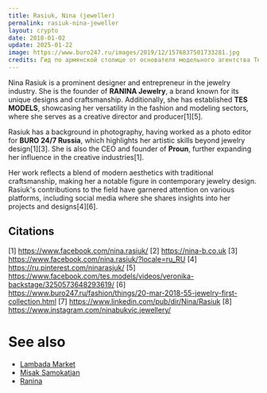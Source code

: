 ```yaml
---
title: Rasiuk, Nina (jeweller)
permalink: rasiuk-nina-jeweller
layout: crypto
date: 2018-01-02
update: 2025-01-22
image: https://www.buro247.ru/images/2019/12/1576837501733281.jpg
credits: Гид по армянской столице от основателя модельного агентства Tes Models Нины Расюк buro247
---
```


Nina Rasiuk is a prominent designer and entrepreneur in the jewelry industry. She is the founder of **RANINA Jewelry**, a brand known for its unique designs and craftsmanship. Additionally, she has established **TES MODELS**, showcasing her versatility in the fashion and modeling sectors, where she serves as a creative director and producer[1][5].

Rasiuk has a background in photography, having worked as a photo editor for **BURO 24/7 Russia**, which highlights her artistic skills beyond jewelry design[1][3]. She is also the CEO and founder of **Proun**, further expanding her influence in the creative industries[1].

Her work reflects a blend of modern aesthetics with traditional craftsmanship, making her a notable figure in contemporary jewelry design. Rasiuk's contributions to the field have garnered attention on various platforms, including social media where she shares insights into her projects and designs[4][6].

## Citations

[1] https://www.facebook.com/nina.rasiuk/
[2] https://nina-b.co.uk
[3] https://www.facebook.com/nina.rasiuk/?locale=ru_RU
[4] https://ru.pinterest.com/ninarasjuk/
[5] https://www.facebook.com/tes.models/videos/veronika-backstage/3250573648293619/
[6] https://www.buro247.ru/fashion/things/20-mar-2018-55-jewelry-first-collection.html
[7] https://www.linkedin.com/pub/dir/Nina/Rasiuk
[8] https://www.instagram.com/ninabukvic.jewellery/

# See also

+ [Lambada Market](index)
+ [Misak Samokatjan](index)
+ [Ranina](index)

<!-- Prompt:
- Не менять язык статьи, сохранять оригинальный язык.  
- Если тема оформлена как "Имя Фамилия", заголовок должен быть "Фамилия, Имя".  
- Изменить title: A Template на основной топик в статье.  
- Создать permalink: на основе title.  
- Проверь дату в переменной update: 2025-01-31 на текущую дату
- Изменить заголовок раздела "Citations" на ## Citations.  
- Оформить ссылки в разделе "Citations" в формате: **[1]** [URL](URL).  
- При ссылке на источник в тексте, использовать формат: **[x]**, **[x]**.  
- Убедиться, что номера цитат соответствуют записям в разделе "Citations".  
- Сделать номера цитат кликабельными по указанному выше формату.  
- Добавить список связанных тем в том же формате.  
- Использовать шаблон - "[Название темы](ссылка-на-тему)" для каждого пункта.  
- Раздел ## See also должен включаться автоматически в конец статьи.  
- Результат в md коде
- Оставить этот Prompt после редактирования в конце кода.
-->

